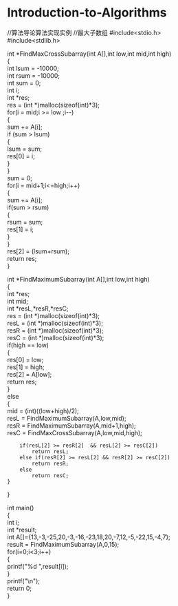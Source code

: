 # Introduction-to-Algorithms
//算法导论算法实现实例
//最大子数组
#include<stdio.h>  
#include<stdlib.h>  
      
int *FindMaxCrossSubarray(int A[],int low,int mid,int high)  
{  
    int lsum = -10000;  
    int rsum = -10000;  
    int sum = 0;  
    int i;  
    int *res;  
    res = (int *)malloc(sizeof(int)*3);  
    for(i = mid;i >= low ;i--)  
    {  
        sum += A[i];  
        if (sum > lsum)  
        {  
            lsum = sum;  
            res[0] = i;  
        }  
	}  
    sum = 0;  
    for(i = mid+1;i<=high;i++)  
    {  
        sum += A[i];  
        if(sum > rsum)  
        {  
            rsum = sum;  
            res[1] = i;  
        }  
    }  
    res[2] = (lsum+rsum);  
    return res;  
}  
              
int *FindMaximumSubarray(int A[],int low,int high)  
{  
    int *res;  
    int mid;  
    int *resL,*resR,*resC;  
    res = (int *)malloc(sizeof(int)*3);  
    resL = (int *)malloc(sizeof(int)*3);  
    resR = (int *)malloc(sizeof(int)*3);  
    resC = (int *)malloc(sizeof(int)*3);  
    if(high == low)  
    {  
        res[0] = low;  
        res[1] = high;  
        res[2] = A[low];  
        return res;  
    }  
    else  
    {  
        mid = (int)((low+high)/2);  
        resL = FindMaximumSubarray(A,low,mid);  
        resR = FindMaximumSubarray(A,mid+1,high);  
        resC = FindMaxCrossSubarray(A,low,mid,high);  
          
        if(resL[2] >= resR[2]  && resL[2] >= resC[2])  
            return resL;  
        else if(resR[2] >= resL[2] && resR[2] >= resC[2])  
            return resR;  
        else  
            return resC;  
    }  
}  
      
int main()  
{  
    int i;  
    int *result;  
    int A[]={13,-3,-25,20,-3,-16,-23,18,20,-7,12,-5,-22,15,-4,7};  
    result = FindMaximumSubarray(A,0,15);  
    for(i=0;i<3;i++)  
    {  
        printf("%d ",result[i]);  
    }  
    printf("\n");  
    return 0;  
} 
